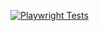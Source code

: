 [![Playwright Tests](https://github.com/aotulana/playwright-playground/actions/workflows/playwright.yml/badge.svg)](https://github.com/aotulana/playwright-playground/actions/workflows/playwright.yml)
